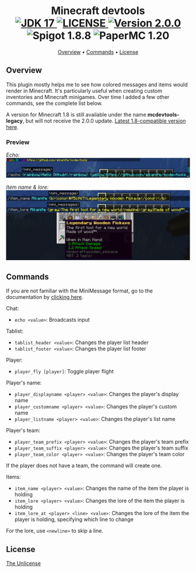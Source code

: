 <h1 align="center">
  Minecraft devtools
  <br>
  <a href="https://github.com/alkanife/alkabot/blob/main/pom.xml">
    <img src="https://img.shields.io/badge/Open%20JDK-17-green" alt="JDK 17">
  </a>
  <a href="https://github.com/alkanife/mcdevtools/blob/main/LICENSE">
    <img src="https://img.shields.io/github/license/alkanife/mcdevtools" alt="LICENSE">
  </a>
  <a href="https://github.com/alkanife/mcdevtools/releases/tag/2.0.0">
    <img src="https://img.shields.io/badge/version-2.0.0-blue" alt="Version 2.0.0">
  </a>
  <img src="https://img.shields.io/badge/Spigot-1.8.8-orange" alt="Spigot 1.8.8">
  <img src="https://img.shields.io/badge/PaperMC-1.20-orange" alt="PaperMC 1.20">
</h1>

<p align="center">
  <a href="#overview">Overview</a>
  •
  <a href="#commands">Commands</a>
  •
  <a href="#license">License</a>
</p>

## Overview
This plugin mostly helps me to see how colored messages and items would render in Minecraft. It's particularly useful when creating custom inventories and Minecraft minigames. Over time I added a few other commands, see the complete list below.

A version for Minecraft 1.8 is still available under the name **mcdevtools-legacy**, but will not receive the 2.0.0 update. <a href="https://github.com/alkanife/mcdevtools/releases/tag/1.0.0">Latest 1.8-compatible version here</a>.

### Preview
*Echo:*
![echo command](./img/echo.png)

*Item name & lore:*
![item name and lore](./img/item.png)

## Commands
If you are not familiar with the MiniMessage format, go to the documentation by <a href="https://docs.advntr.dev/minimessage/format.html">clicking here</a>.

Chat:
- `echo <value>`: Broadcasts input

Tablist:
- `tablist_header <value>`: Changes the player list header
- `tablist_footer <value>`: Changes the player list footer

Player:
- `player_fly [player]`: Toggle player flight

Player's name:
- `player_displayname <player> <value>`: Changes the player's display name
- `player_customname <player> <value>`: Changes the player's custom name
- `player_listname <player> <value>`: Changes the player's list name

Player's team:
- `player_team_prefix <player> <value>`: Changes the player's team prefix
- `player_team_suffix <player> <value>`: Changes the player's team suffix
- `player_team_color <player> <value>`: Changes the player's team color

If the player does not have a team, the command will create one.

Items:
- `item_name <player> <value>`: Changes the name of the item the player is holding
- `item_lore <player> <value>`: Changes the lore of the item the player is holding
- `item_lore_at <player> <line> <value>`: Changes the lore of the item the player is holding, specifying which line to change

For the lore, use `<newline>` to skip a line.

## License
[The Unlicense](https://unlicense.org/)
